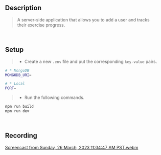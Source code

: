 ## Description

> A server-side application that allows you to add a user and tracks their exercise progress.

<br />

## Setup

> - Create a new `.env` file and put the corresponding `key-value` pairs.

```bash
# * MongoDB
MONGODB_URI=

# * Local
PORT=
```

> - Run the following commands.

```bash
npm run build
npm run dev
```

<br />

## Recording
[Screencast from Sunday, 26 March, 2023 11:04:47 AM PST.webm](https://user-images.githubusercontent.com/69438999/227753033-82fee816-1c9b-4dc4-98c7-a60b62a525b6.webm)


